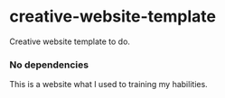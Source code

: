 # creative-website-template
Creative website template to do.

<h3>No dependencies</h3>
<p>This is a website what I used to training my habilities.</p>
